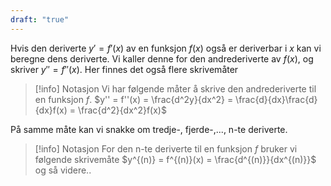 ```yaml
---
draft: "true"
---
```


Hvis den deriverte $y' = f'(x)$ av en funksjon $f(x)$ også er deriverbar i $x$ kan vi beregne dens deriverte. Vi kaller denne for den andrederiverte av $f(x)$, og skriver $y'' = f''(x)$. Her finnes det også flere skrivemåter

> [!info] Notasjon 
> Vi har følgende måter å skrive den andrederiverte til en funksjon $f$.
> $y'' = f''(x) = \frac{d^2y}{dx^2} = \frac{d}{dx}\frac{d}{dx}f(x) = \frac{d^2}{dx^2}f(x)$

På samme måte kan vi snakke om tredje-, fjerde-,..., n-te deriverte.

> [!info] Notasjon
> For den n-te deriverte til en funksjon $f$ bruker vi følgende skrivemåte
> $y^{(n)} = f^{(n)}(x) = \frac{d^{(n)}}{dx^{(n)}}$ og så videre..

